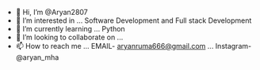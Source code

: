 - 👋 Hi, I’m @Aryan2807
- 👀 I’m interested in ... Software Development and Full stack Development 
- 🌱 I’m currently learning ... Python
- 💞️ I’m looking to collaborate on ...
- 📫 How to reach me ... EMAIL- aryanruma666@gmail.com ... Instagram- @aryan_mha

<!---
Aryan2807/Aryan2807 is a ✨ special ✨ repository because its `README.md` (this file) appears on your GitHub profile.
You can click the Preview link to take a look at your changes.
--->

